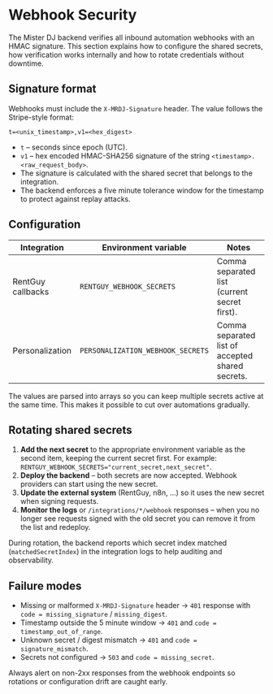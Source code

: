 # Webhook Security

The Mister DJ backend verifies all inbound automation webhooks with an HMAC signature. This section explains how to configure the
shared secrets, how verification works internally and how to rotate credentials without downtime.

## Signature format

Webhooks must include the `X-MRDJ-Signature` header. The value follows the Stripe-style format:

```
t=<unix_timestamp>,v1=<hex_digest>
```

- `t` – seconds since epoch (UTC).
- `v1` – hex encoded HMAC-SHA256 signature of the string `<timestamp>.<raw_request_body>`.
- The signature is calculated with the shared secret that belongs to the integration.
- The backend enforces a five minute tolerance window for the timestamp to protect against replay attacks.

## Configuration

| Integration        | Environment variable                     | Notes                                               |
| ------------------ | ---------------------------------------- | --------------------------------------------------- |
| RentGuy callbacks  | `RENTGUY_WEBHOOK_SECRETS`                | Comma separated list (current secret first).        |
| Personalization    | `PERSONALIZATION_WEBHOOK_SECRETS`        | Comma separated list of accepted shared secrets.    |

The values are parsed into arrays so you can keep multiple secrets active at the same time. This makes it possible to cut over
automations gradually.

## Rotating shared secrets

1. **Add the next secret** to the appropriate environment variable as the second item, keeping the current secret first. For
   example: `RENTGUY_WEBHOOK_SECRETS="current_secret,next_secret"`.
2. **Deploy the backend** – both secrets are now accepted. Webhook providers can start using the new secret.
3. **Update the external system** (RentGuy, n8n, …) so it uses the new secret when signing requests.
4. **Monitor the logs** or `/integrations/*/webhook` responses – when you no longer see requests signed with the old secret you
   can remove it from the list and redeploy.

During rotation, the backend reports which secret index matched (`matchedSecretIndex`) in the integration logs to help auditing
and observability.

## Failure modes

- Missing or malformed `X-MRDJ-Signature` header → `401` response with `code = missing_signature` / `missing_digest`.
- Timestamp outside the 5 minute window → `401` and `code = timestamp_out_of_range`.
- Unknown secret / digest mismatch → `401` and `code = signature_mismatch`.
- Secrets not configured → `503` and `code = missing_secret`.

Always alert on non-2xx responses from the webhook endpoints so rotations or configuration drift are caught early.
